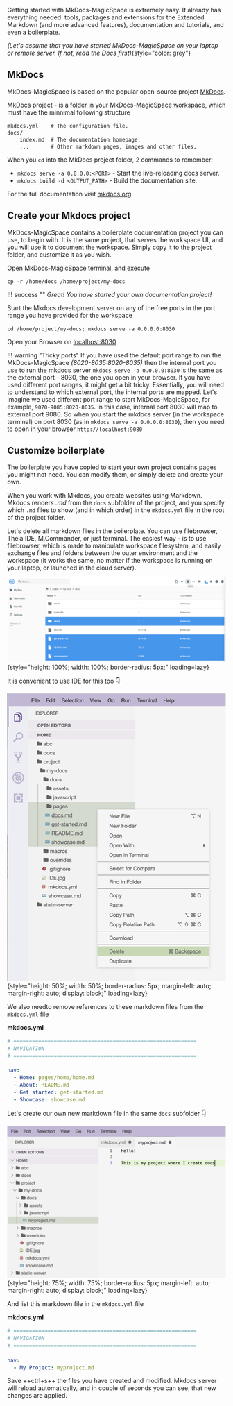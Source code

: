 Getting started with MkDocs-MagicSpace is extremely easy. It already has everything needed: tools, 
packages and extensions for the Extended Markdown (and more advanced features), documentation and tutorials, 
and even a boilerplate.  

*(Let's assume that you have started MkDocs-MagicSpace on your laptop or remote server. If not, read the Docs first)*{style="color: grey"}

## MkDocs

MkDocs-MagicSpace is based on the popular open-source project [MkDocs](https://www.mkdocs.org).  

MkDocs project - is a folder in your MkDocs-MagicSpace workspace, which must have the minnimal following structure 

```
mkdocs.yml    # The configuration file.
docs/
    index.md  # The documentation homepage.
    ...       # Other markdown pages, images and other files.
```

When you `cd` into the MkDocs project folder, 2 commands to remember:

* `mkdocs serve -a 0.0.0.0:<PORT>` - Start the live-reloading docs server.
* `mkdocs build -d <OUTPUT_PATH>` - Build the documentation site.

For the full documentation visit [mkdocs.org](https://www.mkdocs.org).

## Create your Mkdocs project

MkDocs-MagicSpace contains a boilerplate documentation project you can use, to begin with. It is the same project, that serves the workspace UI, 
and you will use it to document the workspace. Simply copy it to the project folder, and customize it as you wish.   

Open MkDocs-MagicSpace terminal, and execute

```
cp -r /home/docs /home/project/my-docs
```

!!! success ""
    *Great! You have started your own documentation project!*

Start the Mkdocs development server on any of the free ports in the port range you have provided for the workspace

```
cd /home/project/my-docs; mkdocs serve -a 0.0.0.0:8030
```

Open your Browser on [localhost:8030](localhost:8030)

!!! warning "Tricky ports"
    If you have used the default port range to run the MkDocs-MagicSpace *(8020-8035:8020-8035)* then the internal port you use to run the mkdocs server 
    `mkdocs serve -a 0.0.0.0:8030` is the same as the external port - 8030, the one you open in your browser. If you have used different port ranges, it might get a bit tricky. Essentially, you will need to understand to which external port, the internal ports are mapped. Let's imagine we used different port range to start MkDocs-MagicSpace, for example, `9070-9085:8020-8035`. In this case, internal port 8030 will map 
    to external port 9080. So when you start the mkdocs server (in the workspace terminal) on port 8030 (as in `mkdocs serve -a 0.0.0.0:8030`), then 
    you need to open in your browser `http://localhost:9080`  


## Customize boilerplate

The boilerplate you have copied to start your own project contains pages you might not need. You can modify them, or simply delete and create your own.  

When you work with Mkdocs, you create websites using Markdown. Mkdocs renders *.md* from the `docs` subfolder of the project, and you specify 
which `.md` files to show (and in which order) in the `mkdocs.yml` file in the root of the project folder.   

Let's delete all markdown files in the boilerplate. You can use filebrowser, Theia IDE, M.Commander, or just terminal. The easiest way - is to use filebrowser, 
which is made to manipulate workspace filesystem, and easily exchange files and folders between the outer environment and the workspace (it works the same, 
no matter if the workspace is running on your laptop, or launched in the cloud server). 

![Placeholder](img/filebrowser-delete.png){style="height: 100%; width: 100%; border-radius: 5px;" loading=lazy} 

It is convenient to use IDE for this too  :point_down: 

![Placeholder](img/ide-delete.png){style="height: 50%; width: 50%; border-radius: 5px; margin-left: auto; margin-right: auto; display: block;" loading=lazy}

We also needto remove references to these markdown files from the `mkdocs.yml` file

**mkdocs.yml**

```{.yaml hl_lines="6-9"}
# ===========================================================
# NAVIGATION
# ===========================================================

nav:
  - Home: pages/home/home.md
  - About: README.md
  - Get started: get-started.md
  - Showcase: showcase.md
```

Let's create our own new markdown file in the same `docs` subfolder :point_down: 

![Placeholder](img/myproject.png){style="height: 75%; width: 75%; border-radius: 5px; margin-left: auto; margin-right: auto; display: block;" loading=lazy}

And list this markdown file in the `mkdocs.yml` file

**mkdocs.yml**

```{.yaml hl_lines="6"}
# ===========================================================
# NAVIGATION
# ===========================================================

nav:
  - My Project: myproject.md
```
Save ++ctrl+s++ the files you have created and modified. Mkdocs server will reload automatically, and in couple of seconds you can see, that new changes 
are applied.